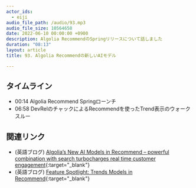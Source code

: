 ```yaml
---
actor_ids:
  - eiji
audio_file_path: /audio/93.mp3
audio_file_size: 10564658 
date: 2022-06-10 00:00:00 +0900
description: Algolia RecommendのSpringリリースについて話しました
duration: "08:13"
layout: article
title: 93. Algolia Recommendの新しいAIモデル

---
```


## タイムライン

- 00:14 Algolia Recommend Springローンチ
- 06:58 DevRelのチャックによるRecommendを使ったTrend表示のウォークスルー

## 関連リンク

- (英語ブログ) [Algolia’s New AI  Models in Recommend – powerful combination with search turbocharges real time customer engagement](https://www.algolia.com/blog/product/ai-powered-recommendations-product-launch/){:target="_blank"}
- (英語ブログ) [Feature Spotlight: Trends Models in Recommend](https://www.algolia.com/blog/engineering/feature-spotlight-trends-models-in-recommend/){:target="_blank"}